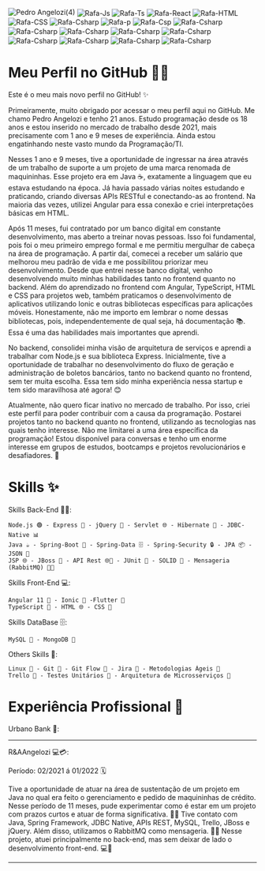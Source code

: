 
![Pedro Angelozi(4)](https://github.com/PedroEnriqueAngelozi/PedroEnriqueAngelozi/assets/139080962/b4ce18ec-750a-47e0-95b8-2d4ca0a89287)
  <img align="center" alt="Rafa-Js" src="https://img.shields.io/badge/Node.js-43853D?style=for-the-badge&logo=node.js&logoColor=white">
  <img align="center" alt="Rafa-Ts" src="https://img.shields.io/badge/Java-ED8B00?style=for-the-badge&logo=java&logoColor=white">
  <img align="center" alt="Rafa-React"  src="https://img.shields.io/badge/Spring-6DB33F?style=for-the-badge&logo=spring&logoColor=white">
  <img align="center" alt="Rafa-HTML"  src="https://img.shields.io/badge/Express.js-404D59?style=for-the-badge">
  <img align="center" alt="Rafa-CSS"  src="https://img.shields.io/badge/jQuery-0769AD?style=for-the-badge&logo=jquery&logoColor=white">
  <img align="center" alt="Rafa-Csharp"  src="https://img.shields.io/badge/HTML5-E34F26?style=for-the-badge&logo=html5&logoColor=white">
  <img align="center" alt="Rafa-p"  src="https://img.shields.io/badge/CSS3-1572B6?style=for-the-badge&logo=css3&logoColor=white">
  <img align="center" alt="Rafa-Csp"  src="https://img.shields.io/badge/AngularJS-E23237?style=for-the-badge&logo=angularjs&logoColor=white">
  <img align="center" alt="Rafa-Csharp"  src="https://img.shields.io/badge/TypeScript-007ACC?style=for-the-badge&logo=typescript&logoColor=white">
  <img align="center" alt="Rafa-Csharp"  src="https://img.shields.io/badge/Bootstrap-563D7C?style=for-the-badge&logo=bootstrap&logoColor=white">
  <img align="center" alt="Rafa-Csharp"  src="https://img.shields.io/badge/MongoDB-4EA94B?style=for-the-badge&logo=mongodb&logoColor=white">
  <img align="center" alt="Rafa-Csharp"  src="https://img.shields.io/badge/MySQL-00000F?style=for-the-badge&logo=mysql&logoColor=white">
  <img align="center" alt="Rafa-Csharp"  src="https://img.shields.io/badge/Linux-E34F26?style=for-the-badge&logo=linux&logoColor=black">
  <img align="center" alt="Rafa-Csharp"  src="https://img.shields.io/badge/Windows-017AD7?style=for-the-badge&logo=windows&logoColor=white">
  <img align="center" alt="Rafa-Csharp"  src="https://img.shields.io/badge/Git-E34F26?style=for-the-badge&logo=git&logoColor=white">
  <img align="center" alt="Rafa-Csharp"  src="https://img.shields.io/badge/Heroku-430098?style=for-the-badge&logo=heroku&logoColor=white">
  <img align="center" alt="Rafa-Csharp"  src="https://img.shields.io/badge/Flutter-02569B?style=for-the-badge&logo=flutter&logoColor=white">

<!--
**PedroEnriqueAngelozi/PedroEnriqueAngelozi** is a ✨ _special_ ✨ repository because its `README.md` (this file) appears on your GitHub profile.

Here are some ideas to get you started:

- 🔭 I’m currently working on ...
- 🌱 I’m currently learning ...
- 👯 I’m looking to collaborate on ...
- 🤔 I’m looking for help with ...
- 💬 Ask me about ...
- 📫 How to reach me: ...
- 😄 Pronouns: ...
- ⚡ Fun fact: ...
-->
# Meu Perfil no GitHub 👨‍💻

Este é o meu mais novo perfil no GitHub! ✨

Primeiramente, muito obrigado por acessar o meu perfil aqui no GitHub. Me chamo Pedro Angelozi e tenho 21 anos. Estudo programação desde os 18 anos e estou inserido no mercado de trabalho desde 2021, mais precisamente com 1 ano e 9 meses de experiência. Ainda estou engatinhando neste vasto mundo da Programação/TI.

Nesses 1 ano e 9 meses, tive a oportunidade de ingressar na área através de um trabalho de suporte a um projeto de uma marca renomada de maquininhas. Esse projeto era em Java ☕️, exatamente a linguagem que eu estava estudando na época. Já havia passado várias noites estudando e praticando, criando diversas APIs RESTful e conectando-as ao frontend. Na maioria das vezes, utilizei Angular para essa conexão e criei interpretações básicas em HTML.

Após 11 meses, fui contratado por um banco digital em constante desenvolvimento, mas aberto a treinar novas pessoas. Isso foi fundamental, pois foi o meu primeiro emprego formal e me permitiu mergulhar de cabeça na área de programação. A partir daí, comecei a receber um salário que melhorou meu padrão de vida e me possibilitou priorizar meu desenvolvimento. Desde que entrei nesse banco digital, venho desenvolvendo muito minhas habilidades tanto no frontend quanto no backend. Além do aprendizado no frontend com Angular, TypeScript, HTML e CSS para projetos web, também praticamos o desenvolvimento de aplicativos utilizando Ionic e outras bibliotecas específicas para aplicações móveis. Honestamente, não me importo em lembrar o nome dessas bibliotecas, pois, independentemente de qual seja, há documentação 📚. Essa é uma das habilidades mais importantes que aprendi.

No backend, consolidei minha visão de arquitetura de serviços e aprendi a trabalhar com Node.js e sua biblioteca Express. Inicialmente, tive a oportunidade de trabalhar no desenvolvimento do fluxo de geração e administração de boletos bancários, tanto no backend quanto no frontend, sem ter muita escolha. Essa tem sido minha experiência nessa startup e tem sido maravilhosa até agora! 😊

Atualmente, não quero ficar inativo no mercado de trabalho. Por isso, criei este perfil para poder contribuir com a causa da programação. Postarei projetos tanto no backend quanto no frontend, utilizando as tecnologias nas quais tenho interesse. Não me limitarei a uma área específica da programação! Estou disponível para conversas e tenho um enorme interesse em grupos de estudos, bootcamps e projetos revolucionários e desafiadores. 🚀


# Skills ✨

Skills Back-End 👨‍💻:

    Node.js 🟢 - Express 🚀 - jQuery 🤝 - Servlet 🌐 - Hibernate 🌙 - JDBC-Native 📊
    Java ☕️ - Spring-Boot 🌱 - Spring-Data 🗄️ - Spring-Security 🔒 - JPA 📦 - JSON 📄 
    JSP 🌐 - JBoss 🚀 - API Rest 🌐🔌 - JUnit 🧪 - SOLID 🧱 - Mensageria (RabbitMQ) 🐇📩

Skills Front-End 💻:

    Angular 11 🔺 - Ionic 📱 -Flutter 🦋
    TypeScript 📜 - HTML 🌐 - CSS 🎨

Skills DataBase 🗄️: 

    MySQL 🐬 - MongoDB 🍃

Others Skills 🌟:

    Linux 🐧 - Git 🐙 - Git Flow 🌊 - Jira 📝 - Metodologias Ágeis 🚀
    Trello 📌 - Testes Unitários 🧪 - Arquitetura de Microsserviços 🏢

# Experiência Profissional 💼

Urbano Bank 🏦:

------------------------------

R&AAngelozi 💻💳: 

Período: 02/2021 á 01/2022 🗓️

Tive a oportunidade de atuar na área de sustentação de um projeto em Java no qual era feito o gerenciamento e pedido de maquininhas de crédito. Nesse período de 11 meses, pude experimentar como é estar em um projeto com prazos curtos e atuar de forma significativa. 📅✨ Tive contato com Java, Spring Framework, JDBC Native, APIs REST, MySQL, Trello, JBoss e jQuery. Além disso, utilizamos o RabbitMQ como mensageria. 🐇📩 Nesse projeto, atuei principalmente no back-end, mas sem deixar de lado o desenvolvimento front-end. 💻🔌

------------------------------

